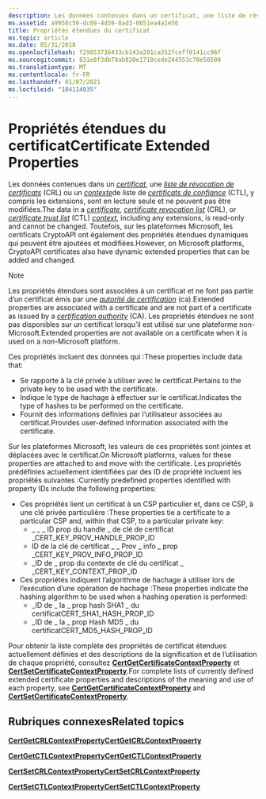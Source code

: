 ```yaml
---
description: Les données contenues dans un certificat, une liste de révocation de certificats (CRL) ou un contexte de liste de certificats de confiance (CTL), y compris les extensions, sont en lecture seule et ne peuvent pas être modifiées.
ms.assetid: a9958c59-dc89-4d59-8ad3-6651ea4a1e56
title: Propriétés étendues du certificat
ms.topic: article
ms.date: 05/31/2018
ms.openlocfilehash: f29853736433cb143a201ca352fceff0141cc96f
ms.sourcegitcommit: 831e8f3db78ab820e1710cede244553c70e50500
ms.translationtype: MT
ms.contentlocale: fr-FR
ms.lasthandoff: 01/07/2021
ms.locfileid: "104114935"
---
```

# <a name="certificate-extended-properties"></a><span data-ttu-id="a850b-103">Propriétés étendues du certificat</span><span class="sxs-lookup"><span data-stu-id="a850b-103">Certificate Extended Properties</span></span>

<span data-ttu-id="a850b-104">Les données contenues dans un [*certificat*](../secgloss/c-gly.md), une [*liste de révocation de certificats*](../secgloss/c-gly.md) (CRL) ou un [*contexte*](../secgloss/c-gly.md)de liste de [*certificats de confiance*](../secgloss/c-gly.md) (CTL), y compris les extensions, sont en lecture seule et ne peuvent pas être modifiées.</span><span class="sxs-lookup"><span data-stu-id="a850b-104">The data in a [*certificate*](../secgloss/c-gly.md), [*certificate revocation list*](../secgloss/c-gly.md) (CRL), or [*certificate trust list*](../secgloss/c-gly.md) (CTL) [*context*](../secgloss/c-gly.md), including any extensions, is read-only and cannot be changed.</span></span> <span data-ttu-id="a850b-105">Toutefois, sur les plateformes Microsoft, les certificats CryptoAPI ont également des propriétés étendues dynamiques qui peuvent être ajoutées et modifiées.</span><span class="sxs-lookup"><span data-stu-id="a850b-105">However, on Microsoft platforms, CryptoAPI certificates also have dynamic extended properties that can be added and changed.</span></span>

> [!Note]  
> <span data-ttu-id="a850b-106">Les propriétés étendues sont associées à un certificat et ne font pas partie d’un certificat émis par une [*autorité de certification*](../secgloss/c-gly.md) (ca).</span><span class="sxs-lookup"><span data-stu-id="a850b-106">Extended properties are associated with a certificate and are not part of a certificate as issued by a [*certification authority*](../secgloss/c-gly.md) (CA).</span></span> <span data-ttu-id="a850b-107">Les propriétés étendues ne sont pas disponibles sur un certificat lorsqu’il est utilisé sur une plateforme non-Microsoft.</span><span class="sxs-lookup"><span data-stu-id="a850b-107">Extended properties are not available on a certificate when it is used on a non-Microsoft platform.</span></span>

 

<span data-ttu-id="a850b-108">Ces propriétés incluent des données qui :</span><span class="sxs-lookup"><span data-stu-id="a850b-108">These properties include data that:</span></span>

-   <span data-ttu-id="a850b-109">Se rapporte à la clé privée à utiliser avec le certificat.</span><span class="sxs-lookup"><span data-stu-id="a850b-109">Pertains to the private key to be used with the certificate.</span></span>
-   <span data-ttu-id="a850b-110">Indique le type de hachage à effectuer sur le certificat.</span><span class="sxs-lookup"><span data-stu-id="a850b-110">Indicates the type of hashes to be performed on the certificate.</span></span>
-   <span data-ttu-id="a850b-111">Fournit des informations définies par l’utilisateur associées au certificat.</span><span class="sxs-lookup"><span data-stu-id="a850b-111">Provides user-defined information associated with the certificate.</span></span>

<span data-ttu-id="a850b-112">Sur les plateformes Microsoft, les valeurs de ces propriétés sont jointes et déplacées avec le certificat.</span><span class="sxs-lookup"><span data-stu-id="a850b-112">On Microsoft platforms, values for these properties are attached to and move with the certificate.</span></span> <span data-ttu-id="a850b-113">Les propriétés prédéfinies actuellement identifiées par des ID de propriété incluent les propriétés suivantes :</span><span class="sxs-lookup"><span data-stu-id="a850b-113">Currently predefined properties identified with property IDs include the following properties:</span></span>

-   <span data-ttu-id="a850b-114">Ces propriétés lient un certificat à un CSP particulier et, dans ce CSP, à une clé privée particulière :</span><span class="sxs-lookup"><span data-stu-id="a850b-114">These properties tie a certificate to a particular CSP and, within that CSP, to a particular private key:</span></span>
    -   <span data-ttu-id="a850b-115">\_ \_ \_ ID prop du handle \_ de clé de certificat \_</span><span class="sxs-lookup"><span data-stu-id="a850b-115">CERT\_KEY\_PROV\_HANDLE\_PROP\_ID</span></span>
    -   <span data-ttu-id="a850b-116">ID de la clé de certificat \_ \_ Prov \_ info \_ prop \_</span><span class="sxs-lookup"><span data-stu-id="a850b-116">CERT\_KEY\_PROV\_INFO\_PROP\_ID</span></span>
    -   <span data-ttu-id="a850b-117">\_ID de \_ prop du contexte de clé du certificat \_ \_</span><span class="sxs-lookup"><span data-stu-id="a850b-117">CERT\_KEY\_CONTEXT\_PROP\_ID</span></span>
-   <span data-ttu-id="a850b-118">Ces propriétés indiquent l’algorithme de hachage à utiliser lors de l’exécution d’une opération de hachage :</span><span class="sxs-lookup"><span data-stu-id="a850b-118">These properties indicate the hashing algorithm to be used when a hashing operation is performed:</span></span>
    -   <span data-ttu-id="a850b-119">\_ID de \_ la \_ prop hash SHA1 \_ du certificat</span><span class="sxs-lookup"><span data-stu-id="a850b-119">CERT\_SHA1\_HASH\_PROP\_ID</span></span>
    -   <span data-ttu-id="a850b-120">\_ID de \_ la \_ prop Hash MD5 \_ du certificat</span><span class="sxs-lookup"><span data-stu-id="a850b-120">CERT\_MD5\_HASH\_PROP\_ID</span></span>

<span data-ttu-id="a850b-121">Pour obtenir la liste complète des propriétés de certificat étendues actuellement définies et des descriptions de la signification et de l’utilisation de chaque propriété, consultez [**CertGetCertificateContextProperty**](/windows/desktop/api/Wincrypt/nf-wincrypt-certgetcertificatecontextproperty) et [**CertSetCertificateContextProperty**](/windows/desktop/api/Wincrypt/nf-wincrypt-certsetcertificatecontextproperty).</span><span class="sxs-lookup"><span data-stu-id="a850b-121">For complete lists of currently defined extended certificate properties and descriptions of the meaning and use of each property, see [**CertGetCertificateContextProperty**](/windows/desktop/api/Wincrypt/nf-wincrypt-certgetcertificatecontextproperty) and [**CertSetCertificateContextProperty**](/windows/desktop/api/Wincrypt/nf-wincrypt-certsetcertificatecontextproperty).</span></span>

## <a name="related-topics"></a><span data-ttu-id="a850b-122">Rubriques connexes</span><span class="sxs-lookup"><span data-stu-id="a850b-122">Related topics</span></span>

<dl> <dt>

[<span data-ttu-id="a850b-123">**CertGetCRLContextProperty**</span><span class="sxs-lookup"><span data-stu-id="a850b-123">**CertGetCRLContextProperty**</span></span>](/windows/desktop/api/Wincrypt/nf-wincrypt-certgetcrlcontextproperty)
</dt> <dt>

[<span data-ttu-id="a850b-124">**CertGetCTLContextProperty**</span><span class="sxs-lookup"><span data-stu-id="a850b-124">**CertGetCTLContextProperty**</span></span>](/windows/desktop/api/Wincrypt/nf-wincrypt-certgetctlcontextproperty)
</dt> <dt>

[<span data-ttu-id="a850b-125">**CertSetCRLContextProperty**</span><span class="sxs-lookup"><span data-stu-id="a850b-125">**CertSetCRLContextProperty**</span></span>](/windows/desktop/api/Wincrypt/nf-wincrypt-certsetcrlcontextproperty)
</dt> <dt>

[<span data-ttu-id="a850b-126">**CertSetCTLContextProperty**</span><span class="sxs-lookup"><span data-stu-id="a850b-126">**CertSetCTLContextProperty**</span></span>](/windows/desktop/api/Wincrypt/nf-wincrypt-certsetctlcontextproperty)
</dt> </dl>

 

 
